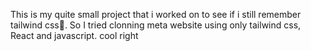 This is my quite small project that i worked on to see if i still remember tailwind css🌚.
So I tried clonning meta website using only tailwind css, React and javascript.
cool right